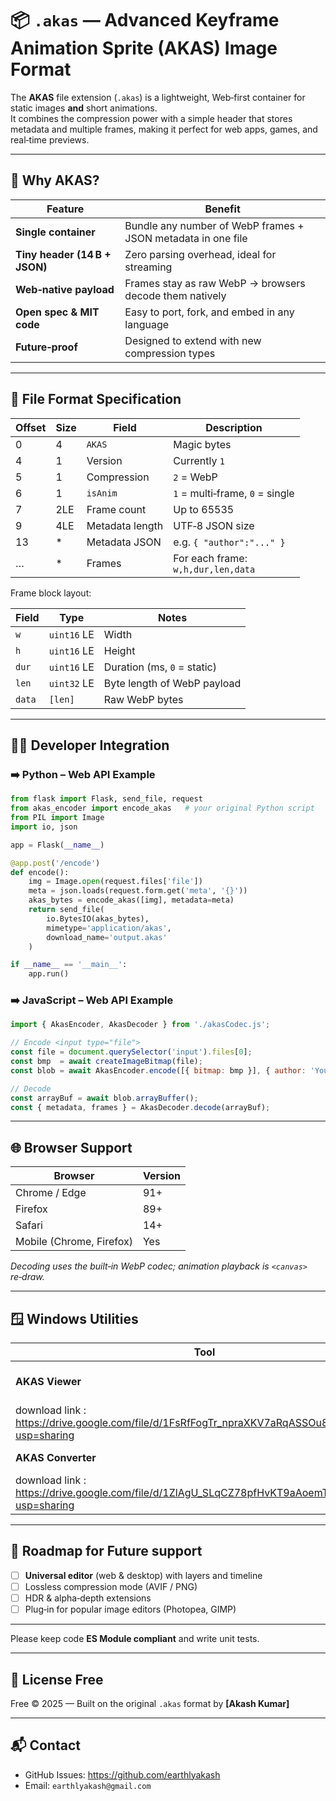 # 📦 `.akas` — Advanced Keyframe Animation Sprite (AKAS) Image Format

The **AKAS** file extension (`.akas`) is a lightweight, Web‑first container for static images **and** short animations.  
It combines the compression power with a simple header that stores metadata and multiple frames, making it perfect for web apps, games, and real‑time previews.

---

## 🌟 Why AKAS?

| Feature | Benefit |
|---------|---------|
| **Single container** | Bundle any number of WebP frames + JSON metadata in one file |
| **Tiny header (14 B + JSON)** | Zero parsing overhead, ideal for streaming |
| **Web‑native payload** | Frames stay as raw WebP → browsers decode them natively |
| **Open spec & MIT code** | Easy to port, fork, and embed in any language |
| **Future‑proof** | Designed to extend with new compression types |

---

## 🔧 File Format Specification

| Offset | Size | Field | Description |
|--------|------|-------|-------------|
| 0      | 4    | `AKAS` | Magic bytes |
| 4      | 1    | Version | Currently `1` |
| 5      | 1    | Compression | `2` = WebP |
| 6      | 1    | `isAnim` | `1` = multi‑frame, `0` = single |
| 7      | 2LE  | Frame count | Up to 65535 |
| 9      | 4LE  | Metadata length | UTF‑8 JSON size |
| 13     | *    | Metadata JSON | e.g. `{ "author":"..." }` |
| …      | *    | Frames | For each frame:<br>`w,h,dur,len,data` |

Frame block layout:

| Field | Type | Notes |
|-------|------|-------|
| `w`   | `uint16` LE | Width  |
| `h`   | `uint16` LE | Height |
| `dur` | `uint16` LE | Duration (ms, `0` = static) |
| `len` | `uint32` LE | Byte length of WebP payload |
| `data`| `[len]`     | Raw WebP bytes |

---

## 👩‍💻 Developer Integration

### ➡️ Python – Web API Example

```python
from flask import Flask, send_file, request
from akas_encoder import encode_akas   # your original Python script
from PIL import Image
import io, json

app = Flask(__name__)

@app.post('/encode')
def encode():
    img = Image.open(request.files['file'])
    meta = json.loads(request.form.get('meta', '{}'))
    akas_bytes = encode_akas([img], metadata=meta)
    return send_file(
        io.BytesIO(akas_bytes),
        mimetype='application/akas',
        download_name='output.akas'
    )

if __name__ == '__main__':
    app.run()
```

### ➡️ JavaScript – Web API Example

```js
import { AkasEncoder, AkasDecoder } from './akasCodec.js';

// Encode <input type="file">
const file = document.querySelector('input').files[0];
const bmp  = await createImageBitmap(file);
const blob = await AkasEncoder.encode([{ bitmap: bmp }], { author: 'You' });

// Decode
const arrayBuf = await blob.arrayBuffer();
const { metadata, frames } = AkasDecoder.decode(arrayBuf);
```

---

## 🌐 Browser Support

| Browser | Version |
|---------|---------|
| Chrome / Edge | 91+ |
| Firefox | 89+ |
| Safari | 14+ |
| Mobile (Chrome, Firefox) | Yes |

*Decoding uses the built‑in WebP codec; animation playback is `<canvas>` re‑draw.*

---

## 🪟 Windows Utilities

| Tool | Status | Description |
|------|--------|-------------|
| **AKAS Viewer** | ✅ Release v1.0 | Double‑click viewer with drag‑n‑drop |
|download link : https://drive.google.com/file/d/1FsRfFogTr_npraXKV7aRqASSOu8f7WPf/view?usp=sharing |
| **AKAS Converter** | ✅ Release v1.0 | Batch convert PNG/JPG ⇢ AKAS |
|download link : https://drive.google.com/file/d/1ZlAgU_SLqCZ78pfHvKT9aAoemTEVdiqG/view?usp=sharing |


---

## 🚧 Roadmap for Future support

- [ ] **Universal editor** (web & desktop) with layers and timeline  
- [ ] Lossless compression mode (AVIF / PNG)  
- [ ] HDR & alpha‑depth extensions  
- [ ] Plug‑in for popular image editors (Photopea, GIMP)

---


Please keep code **ES Module compliant** and write unit tests.

---

## 📄 License Free

Free © 2025 — Built on the original `.akas` format by **[Akash Kumar]**

---

## 📬 Contact

- GitHub Issues: <https://github.com/earthlyakash>  
- Email: `earthlyakash@gmail.com`

